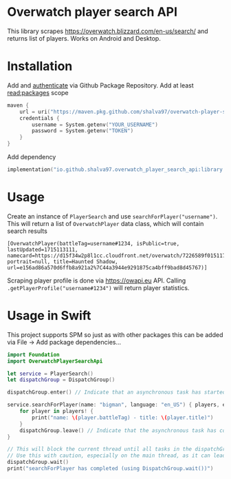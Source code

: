 # Overwatch player search API

This library scrapes https://overwatch.blizzard.com/en-us/search/ and returns list of players. Works on Android and Desktop.

# Installation

Add and [authenticate](https://docs.github.com/en/packages/working-with-a-github-packages-registry/working-with-the-gradle-registry#using-a-published-package) via Github Package Repository. Add at least [read:packages](https://github.com/settings/tokens/new#:~:text=GitHub%20Package%20Registry-,read%3Apackages,-Download%20packages%20from) scope

```kotlin
maven {
    url = uri("https://maven.pkg.github.com/shalva97/overwatch-player-search-api")
    credentials {
        username = System.getenv("YOUR_USERNAME")
        password = System.getenv("TOKEN")
    }
}
```

Add dependency

```kotlin
implementation("io.github.shalva97.overwatch_player_search_api:library:2.0")
```

# Usage

Create an instance of `PlayerSearch` and use `searchForPlayer("username")`. This will return a list of `OverwatchPlayer`
data class, which will contain search results

```
[OverwatchPlayer(battleTag=username#1234, isPublic=true, lastUpdated=1715113111, namecard=https://d15f34w2p8l1cc.cloudfront.net/overwatch/7226589f015117e841d23356bc45835409c38ba8fb0d1451ca9268961fffde0f.png, portrait=null, title=Haunted Shadow, url=e156ad86a570d6ffb8a921a2%7C44a3944e9291875ca4bff9bad8d45767)]
```

Scraping player profile is done via https://owapi.eu API. Calling `.getPlayerProfile("username#1234")` will return player
statistics.

# Usage in Swift

This project supports SPM so just as with other packages this can be added via File -> Add package dependencies...

```swift
import Foundation
import OverwatchPlayerSearchApi

let service = PlayerSearch()
let dispatchGroup = DispatchGroup()

dispatchGroup.enter() // Indicate that an asynchronous task has started

service.searchForPlayer(name: "bigman", language: "en_US") { players, error -> () in
    for player in players! {
        print("name: \(player.battleTag) - title: \(player.title)")
    }
    dispatchGroup.leave() // Indicate that the asynchronous task has completed
}

// This will block the current thread until all tasks in the dispatchGroup have called `leave()`
// Use this with caution, especially on the main thread, as it can lead to UI freezes.
dispatchGroup.wait()
print("searchForPlayer has completed (using DispatchGroup.wait())")


```
